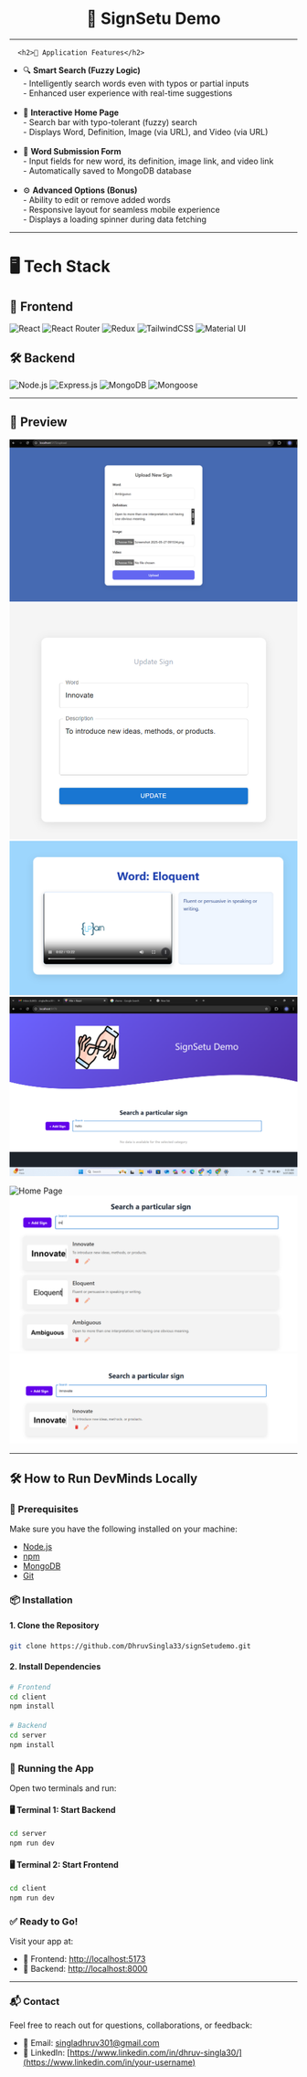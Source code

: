 
<h1 align="center">🚀 SignSetu Demo</h1>



---

      <h2>🌟 Application Features</h2>
<ul>
  <li>🔍 <strong>Smart Search (Fuzzy Logic)</strong><br/>
    - Intelligently search words even with typos or partial inputs<br/>
    - Enhanced user experience with real-time suggestions
  </li><br/>

  <li>🏡 <strong>Interactive Home Page</strong><br/>
    - Search bar with typo-tolerant (fuzzy) search<br/>
    - Displays Word, Definition, Image (via URL), and Video (via URL)
  </li><br/>

  <li>📝 <strong>Word Submission Form</strong><br/>
    - Input fields for new word, its definition, image link, and video link<br/>
    - Automatically saved to MongoDB database
  </li><br/>

  <li>⚙️ <strong>Advanced Options (Bonus)</strong><br/>
    - Ability to edit or remove added words<br/>
    - Responsive layout for seamless mobile experience<br/>
    - Displays a loading spinner during data fetching
  </li>
</ul>

   



---


# 🖥️ Tech Stack

## 🚀 Frontend

<p align="left">
  <img src="https://img.shields.io/badge/React-20232A?style=for-the-badge&logo=react&logoColor=61DAFB" alt="React" />
  <img src="https://img.shields.io/badge/React Router-CA4245?style=for-the-badge&logo=reactrouter&logoColor=white" alt="React Router" />
  <img src="https://img.shields.io/badge/Redux-764ABC?style=for-the-badge&logo=redux&logoColor=white" alt="Redux" />
  <img src="https://img.shields.io/badge/Tailwind CSS-0EA5E9?style=for-the-badge&logo=tailwindcss&logoColor=white" alt="TailwindCSS" />
  <img src="https://img.shields.io/badge/Material UI-007FFF?style=for-the-badge&logo=mui&logoColor=white" alt="Material UI" />
 
</p>

## 🛠️ Backend

<p align="left">
  <img src="https://img.shields.io/badge/Node.js-339933?style=for-the-badge&logo=nodedotjs&logoColor=white" alt="Node.js" />
  <img src="https://img.shields.io/badge/Express.js-000000?style=for-the-badge&logo=express&logoColor=white" alt="Express.js" />
  <img src="https://img.shields.io/badge/MongoDB-47A248?style=for-the-badge&logo=mongodb&logoColor=white" alt="MongoDB" />
  <img src="https://img.shields.io/badge/Mongoose-800000?style=for-the-badge&logo=mongoose&logoColor=white" alt="Mongoose" />

>
</p>

---

## 📸 Preview

![Home Page](./Images/upload.png)
![Home Page](./Images/update.png)
![Home Page](./Images/detailword.png)
![Home Page](./Images/search01.png)

![Home Page](./Images/search02.png)
![Home Page](./Images/search03.png)
![Home Page](./Images/search04.png)


---



## 🛠️ How to Run DevMinds Locally

### 🔧 Prerequisites

Make sure you have the following installed on your machine:

- [Node.js](https://nodejs.org/)
- [npm](https://www.npmjs.com/)
- [MongoDB](https://www.mongodb.com/)
- [Git](https://git-scm.com/)


### 📦 Installation

#### 1. Clone the Repository

```bash
git clone https://github.com/DhruvSingla33/signSetudemo.git

```
#### 2. Install Dependencies

```bash
# Frontend
cd client
npm install

# Backend
cd server
npm install 
```



### 🚀 Running the App

Open two terminals and run:

#### 🖥️ Terminal 1: Start Backend

```bash
cd server
npm run dev
```
#### 🖥️ Terminal 2: Start Frontend

```bash
cd client
npm run dev
```


### ✅ Ready to Go!

Visit your app at:

- 🔗 Frontend: [http://localhost:5173](http://localhost:5173)
- 🔗 Backend: [http://localhost:8000](http://localhost:5000)

---

### 📬 Contact

Feel free to reach out for questions, collaborations, or feedback:

- 📧 Email: [singladhruv301@gmail.com](mailto:your.email@example.com)  
- 💼 LinkedIn: [https://www.linkedin.com/in/dhruv-singla30/](https://www.linkedin.com/in/your-username)

